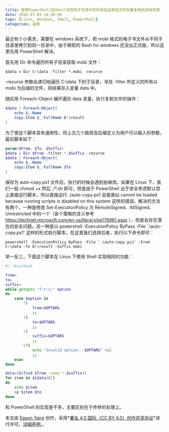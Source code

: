 ```yaml
---
title: 使用PowerShell及Shell实现将子目录中的所有指定类型文件批量复制到其他目录
date: 2016-07-03 14:36:50
tags: [Linux, Windows, Shell, PowerShell]
categories: 运维
---
```


最近有个小需求，需要在 windows 系统下，把 mobi 格式的电子书文件从不同子目录里拷贝到同一目录中，由于微软的 Bash for windows 还没出正式版，所以这里先用 PowerShell 解决。

首先用 Dir 命令遍历所有子目录获取 mobi 文件：

`$data = Dir C:\data -filter *.mobi -recurse`

-recurse 参数会递归地遍历 C:\data 下的子目录，寻找 -filter 所定义的所有以 mobi 为后缀的文件，将结果存入变量 data 中。<!--more-->

随后用 Foreach-Object 循环遍历 data 变量，执行复制文件的操作：

```powershell
$data | Foreach-Object{
    echo $_.Name
    Copy-Item $_.FullName D:\result
}
```

为了使这个脚本具有通用性，将上文几个路径及后缀定义为用户可以输入的参数，最后脚本如下：

```powershell
param($From, $To, $Suffix)
$data = Dir $From -filter *.$Suffix -recurse
$data | Foreach-Object{
    echo $_.Name
    Copy-Item $_.FullName $To
}
```

保存为 auto-copy.ps1 文件后，执行的时候会遇到些麻烦。如果在 Linux 下，我们一般 chmod +x 然后 ./*.sh 即可，但是由于 PowerShell 出于安全考虑默认禁止直接运行脚本，所以直接运行 ./auto-copy.ps1 会报类似 cannot be loaded because running scripts is disabled on this system 这样的错误。解决的方法有两个，一种是修改 Set-ExecutionPolicy 为 RemoteSigned、AllSigned、Unrestricted 中的一个（各个策略的含义参考 https://technet.microsoft.com/en-us/library/ee176961.aspx ），但是会存在潜在的安全问题。另一种是以 powershell -ExecutionPolicy ByPass -File '.\auto-copy.ps1'  这样的形式执行脚本。在这里我们选择后者，执行以下命令即可：

`powershell -ExecutionPolicy ByPass -File '.\auto-copy.ps1' -From C:\data -To D:\result -Suffix mobi`

举一反三，下面这个脚本在 Linux 下使用 Shell 实现相同的功能：

```sh
#! /bin/bash

from=
to=
suffix=
while getopts "f:t:s:" option
do
    case $option in
        f)
            from=$OPTARG
            ;;
        t)
            to=$OPTARG
            ;;
        s)
            suffix=$OPTARG
            ;;
        \?)
            echo "Invalid option: -$OPTARG" >&2
            ;;
    esac
done

data=($(find $from -name *.$suffix))
for item in ${data[@]}
do
    echo $item
    cp $item $to
done
```

和 PowerShell 的实现差不多，主要区别在于传参的处理上。

本文由 [Eason Yang](https://easonyang.com) 创作，采用*[署名 4.0 国际（CC BY 4.0）创作共享协议](http://creativecommons.org/licenses/by/4.0/deed.zh)*进行许可，[详细声明 ](https://easonyang.com/about/)。